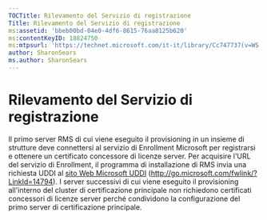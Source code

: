 ```yaml
---
TOCTitle: Rilevamento del Servizio di registrazione
Title: Rilevamento del Servizio di registrazione
ms:assetid: 'bbeb00bd-04e0-4df6-8615-76aa8125b620'
ms:contentKeyID: 18824750
ms:mtpsurl: 'https://technet.microsoft.com/it-it/library/Cc747737(v=WS.10)'
author: SharonSears
ms.author: SharonSears
---
```


Rilevamento del Servizio di registrazione
=========================================

Il primo server RMS di cui viene eseguito il provisioning in un insieme di strutture deve connettersi al servizio di Enrollment Microsoft per registrarsi e ottenere un certificato concessore di licenze server. Per acquisire l'URL del servizio di Enrollment, il programma di installazione di RMS invia una richiesta UDDI al [sito Web Microsoft UDDI](http://go.microsoft.com/fwlink/?linkid=14794) (http://go.microsoft.com/fwlink/?LinkId=14794). I server successivi di cui viene eseguito il provisioning all'interno del cluster di certificazione principale non richiedono certificati concessori di licenze server perché condividono la configurazione del primo server di certificazione principale.
